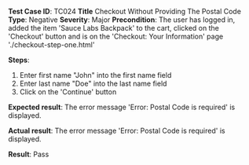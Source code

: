 **Test Case ID**: TC024
**Title** Checkout Without Providing The Postal Code
**Type**: Negative
**Severity**: Major
**Precondition**: The user has logged in, added the item 'Sauce Labs Backpack' to the cart, clicked on the 'Checkout' button and is on the 'Checkout: Your Information' page './checkout-step-one.html'

**Steps**:
1. Enter first name "John" into the first name field
2. Enter last name "Doe" into the last name field
3. Click on the 'Continue' button

**Expected result**: The error message 'Error: Postal Code is required' is displayed.

**Actual result**: The error message 'Error: Postal Code is required' is displayed.

**Result**: Pass